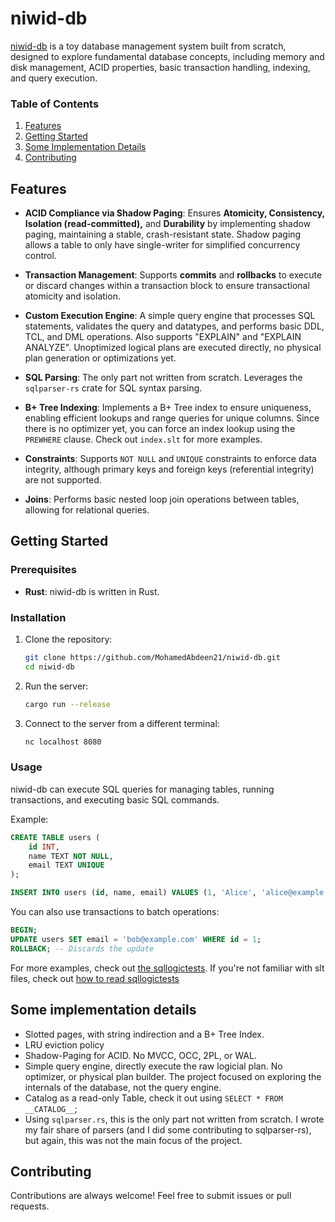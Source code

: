 # niwid-db

[niwid-db](https://github.com/MohamedAbdeen21/niwid-db) is a toy database management system built from scratch, designed to explore fundamental database concepts, including memory and disk management, ACID properties, basic transaction handling, indexing, and query execution.

### Table of Contents

1. [Features](#features)
2. [Getting Started](#getting-started)
3. [Some Implementation Details](#some-implementation-details)
4. [Contributing](#contributing)

## Features

- **ACID Compliance via Shadow Paging**: Ensures **Atomicity, Consistency, Isolation (read-committed),** and **Durability** by implementing shadow paging, maintaining a stable, crash-resistant state. Shadow paging allows a table to only have single-writer for simplified concurrency control.

- **Transaction Management**: Supports **commits** and **rollbacks** to execute or discard changes within a transaction block to ensure transactional atomicity and isolation.

- **Custom Execution Engine**: A simple query engine that processes SQL statements, validates the query and datatypes, and performs basic DDL, TCL, and DML operations. Also supports "EXPLAIN" and "EXPLAIN ANALYZE". Unoptimized logical plans are executed directly, no physical plan generation or optimizations yet.

- **SQL Parsing**: The only part not written from scratch. Leverages the `sqlparser-rs` crate for SQL syntax parsing.

- **B+ Tree Indexing**: Implements a B+ Tree index to ensure uniqueness, enabling efficient lookups and range queries for unique columns. Since there is no optimizer yet, you can force an index lookup using the `PREWHERE` clause. Check out `index.slt` for more examples.

- **Constraints**: Supports `NOT NULL` and `UNIQUE` constraints to enforce data integrity, although primary keys and foreign keys (referential integrity) are not supported.

- **Joins**: Performs basic nested loop join operations between tables, allowing for relational queries.

## Getting Started

### Prerequisites

- **Rust**: niwid-db is written in Rust.

### Installation

1. Clone the repository:
   ```bash
   git clone https://github.com/MohamedAbdeen21/niwid-db.git
   cd niwid-db
   ```

2. Run the server:
   ```bash
   cargo run --release
   ```

3. Connect to the server from a different terminal:
   ```bash
   nc localhost 8080
   ```

### Usage

niwid-db can execute SQL queries for managing tables, running transactions, and executing basic SQL commands.

Example:
```sql
CREATE TABLE users (
    id INT,
    name TEXT NOT NULL,
    email TEXT UNIQUE
);

INSERT INTO users (id, name, email) VALUES (1, 'Alice', 'alice@example.com');
```

You can also use transactions to batch operations:
```sql
BEGIN;
UPDATE users SET email = 'bob@example.com' WHERE id = 1;
ROLLBACK; -- Discards the update
```

For more examples, check out [the sqllogictests](https://github.com/MohamedAbdeen21/niwid-db/tree/main/src/sqllogictest/slt_files). If you're not familiar with slt files, check out [how to read sqllogictests](https://github.com/MohamedAbdeen21/niwid-db/blob/main/src/sqllogictest/README.md)

## Some implementation details

- Slotted pages, with string indirection and a B+ Tree Index.
- LRU eviction policy
- Shadow-Paging for ACID. No MVCC, OCC, 2PL, or WAL.
- Simple query engine, directly execute the raw logicial plan. No optimizer, or physical plan builder. The project focused on
exploring the internals of the database, not the query engine.
- Catalog as a read-only Table, check it out using `SELECT * FROM __CATALOG__`;
- Using `sqlparser.rs`, this is the only part not written from scratch. I wrote my fair share of parsers (and I did some contributing to sqlparser-rs), but again, this was not the main focus of the project.

## Contributing

Contributions are always welcome! Feel free to submit issues or pull requests.
